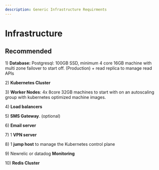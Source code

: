 ```yaml
---
description: Generic Infrastructure Requirments
---
```


# Infrastructure

## **Recommended**

1\) **Database:** Postgresql: 100GB SSD, minimum 4 core 16GB machine with multi zone failover to start off.   \(Production\)  +  read replica to manage read APIs

2\) **Kubernetes Cluster**

3\) **Worker Nodes**: 4x  8core 32GB machines to start with on an autoscaling group with kubernetes optimized machine images.

4\) **Load balancers**

5\) **SMS Gateway**. \(optional\)

6\) **Email server**

7\) 1 **VPN server**

8\) 1 **jump host** to manage the Kubernetes control plane

9\) Newrelic or datadog **Monitoring**

10\) **Redis Cluster**

